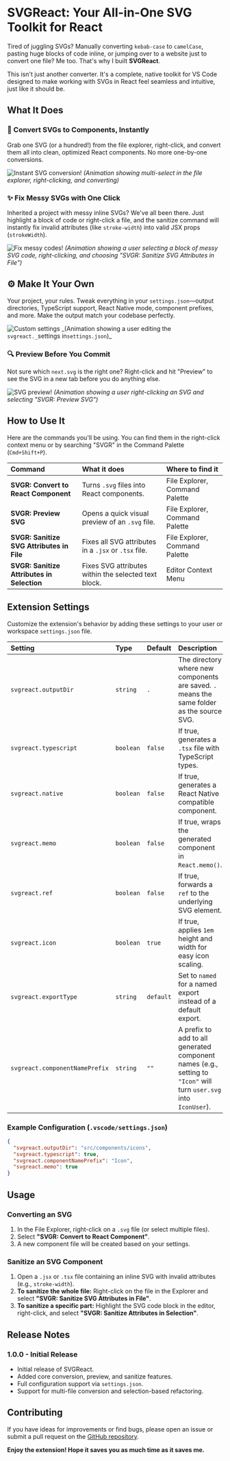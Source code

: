 # SVGReact: Your All-in-One SVG Toolkit for React

Tired of juggling SVGs? Manually converting `kebab-case` to `camelCase`, pasting huge blocks of code inline, or jumping over to a website just to convert one file? Me too. That's why I built **SVGReact**.

This isn't just another converter. It's a complete, native toolkit for VS Code designed to make working with SVGs in React feel seamless and intuitive, just like it should be.

## What It Does

### 🚀 Convert SVGs to Components, Instantly

Grab one SVG (or a hundred!) from the file explorer, right-click, and convert them all into clean, optimized React components. No more one-by-one conversions.

![Instant SVG conversion!](https://pub-f746c03a0c4b41d0b834b41fd9188a31.r2.dev/svgr-conversion.gif)
_(Animation showing multi-select in the file explorer, right-clicking, and converting)_

### ✨ Fix Messy SVGs with One Click

Inherited a project with messy inline SVGs? We've all been there. Just highlight a block of code or right-click a file, and the sanitize command will instantly fix invalid attributes (like `stroke-width`) into valid JSX props (`strokeWidth`).

![Fix messy codes!](https://pub-f746c03a0c4b41d0b834b41fd9188a31.r2.dev/svgr-sanitize-select.gif)
_(Animation showing a user selecting a block of messy SVG code, right-clicking, and choosing "SVGR: Sanitize SVG Attributes in File")_

## ⚙️ Make It Your Own

Your project, your rules. Tweak everything in your `settings.json`—output directories, TypeScript support, React Native mode, component prefixes, and more. Make the output match your codebase perfectly.

![Custom settings](https://pub-f746c03a0c4b41d0b834b41fd9188a31.r2.dev/svgr-settings.gif)
_(Animation showing a user editing the `svgreact._`settings in`settings.json`)\_

### 🔍 Preview Before You Commit

Not sure which `next.svg` is the right one? Right-click and hit "Preview" to see the SVG in a new tab before you do anything else.

![SVG preview!](https://pub-f746c03a0c4b41d0b834b41fd9188a31.r2.dev/svgr-preview.gif)
_(Animation showing a user right-clicking an SVG and selecting "SVGR: Preview SVG")_

## How to Use It

Here are the commands you'll be using. You can find them in the right-click context menu or by searching "SVGR" in the Command Palette (`Cmd+Shift+P`).

| Command                                    | What it does                                         | Where to find it               |
| :----------------------------------------- | :--------------------------------------------------- | :----------------------------- |
| **SVGR: Convert to React Component**       | Turns `.svg` files into React components.            | File Explorer, Command Palette |
| **SVGR: Preview SVG**                      | Opens a quick visual preview of an `.svg` file.      | File Explorer, Command Palette |
| **SVGR: Sanitize SVG Attributes in File**  | Fixes all SVG attributes in a `.jsx` or `.tsx` file. | File Explorer, Command Palette |
| **SVGR: Sanitize Attributes in Selection** | Fixes SVG attributes within the selected text block. | Editor Context Menu            |

## Extension Settings

Customize the extension's behavior by adding these settings to your user or workspace `settings.json` file.

| Setting                        | Type      | Default   | Description                                                                                                        |
| :----------------------------- | :-------- | :-------- | :----------------------------------------------------------------------------------------------------------------- |
| `svgreact.outputDir`           | `string`  | `.`       | The directory where new components are saved. `.` means the same folder as the source SVG.                         |
| `svgreact.typescript`          | `boolean` | `false`   | If true, generates a `.tsx` file with TypeScript types.                                                            |
| `svgreact.native`              | `boolean` | `false`   | If true, generates a React Native compatible component.                                                            |
| `svgreact.memo`                | `boolean` | `false`   | If true, wraps the generated component in `React.memo()`.                                                          |
| `svgreact.ref`                 | `boolean` | `false`   | If true, forwards a `ref` to the underlying SVG element.                                                           |
| `svgreact.icon`                | `boolean` | `true`    | If true, applies `1em` height and width for easy icon scaling.                                                     |
| `svgreact.exportType`          | `string`  | `default` | Set to `named` for a named export instead of a default export.                                                     |
| `svgreact.componentNamePrefix` | `string`  | `""`      | A prefix to add to all generated component names (e.g., setting to `"Icon"` will turn `user.svg` into `IconUser`). |

### Example Configuration (`.vscode/settings.json`)

```json
{
  "svgreact.outputDir": "src/components/icons",
  "svgreact.typescript": true,
  "svgreact.componentNamePrefix": "Icon",
  "svgreact.memo": true
}
```

## Usage

### Converting an SVG

1. In the File Explorer, right-click on a `.svg` file (or select multiple files).
2. Select **"SVGR: Convert to React Component"**.
3. A new component file will be created based on your settings.

### Sanitize an SVG Component

1. Open a `.jsx` or `.tsx` file containing an inline SVG with invalid attributes (e.g., `stroke-width`).
2. **To sanitize the whole file:** Right-click on the file in the Explorer and select **"SVGR: Sanitize SVG Attributes in File"**.
3. **To sanitize a specific part:** Highlight the SVG code block in the editor, right-click, and select **"SVGR: Sanitize Attributes in Selection"**.

## Release Notes

### 1.0.0 - Initial Release

- Initial release of SVGReact.
- Added core conversion, preview, and sanitize features.
- Full configuration support via `settings.json`.
- Support for multi-file conversion and selection-based refactoring.

## Contributing

If you have ideas for improvements or find bugs, please open an issue or submit a pull request on the [GitHub repository](https://github.com/Pariola-droid/svg-react).

**Enjoy the extension! Hope it saves you as much time as it saves me.**
